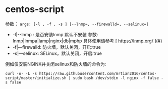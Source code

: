 # centos-script

参数：
  ```args: [-l , -f , -s ] [--lnmp=, --firewalld=, --selinux=]```

-  -l|--lnmp : 是否安装lnmp 默认不安装 参数: lnmp|lnmpa|lamp|nginx|db|mphp 具体使用请参考 [ https://lnmp.org/ ](#)
- -f|—firewalld: 防火墙，默认关闭，开启:true
- -s|—selinux: SELinux，默认关闭，开启:true

	 
例如仅安装NGINX并关闭selinux和防火墙的命令为:

 ```curl -o- -L -s https://raw.githubusercontent.com/mrtian2016/centos-script/master/initialize.sh | sudo bash /dev/stdin -l nginx -f false -s false```
